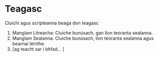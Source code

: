 # Teagasc
Cluichí agus scripteanna beaga don teagasc

1. Manglam Litreacha: Cluiche bunúsach, gan líon teoranta sealanna.
2. Manglam Sealanna: Cluiche bunúsach, líon teoranta sealanna agus bearnaí léirithe.
3. \[ag teacht sar i bhfad... \]
